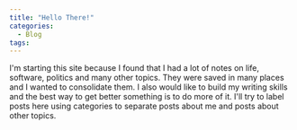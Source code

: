 ```yaml
---
title: "Hello There!"
categories:
  - Blog
tags:
---
```


I'm starting this site because I found that I had a lot of notes on life, software, politics and many other topics.  They were saved in many places and I wanted to consolidate them.  I also would like to build my writing skills and the best way to get better something is to do more of it.  I'll try to label posts here using categories to separate posts about me and posts about other topics.